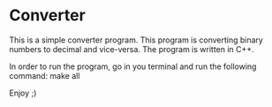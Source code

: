 # Converter

This is a simple converter program.
This program is converting binary numbers to decimal and vice-versa.
The program is written in C++.

In order to run the program, go in you terminal and run the following command:
 make all
 
 Enjoy ;)
